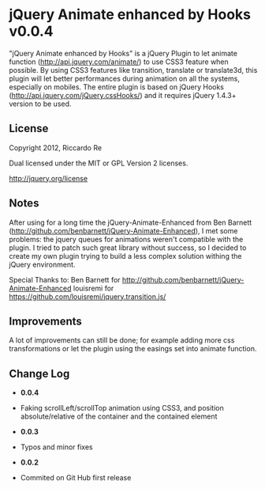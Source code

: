 jQuery Animate enhanced by Hooks v0.0.4
=================
"jQuery Animate enhanced by Hooks" is a jQuery Plugin to let animate function (http://api.jquery.com/animate/) to use CSS3 feature when possible.
By using CSS3 features like transition, translate or translate3d, this plugin will let better performances during animation on all the systems, especially on mobiles.
The entire plugin is based on jQuery Hooks (http://api.jquery.com/jQuery.cssHooks/) and it requires jQuery 1.4.3+ version to be used.

License
-------
Copyright 2012, Riccardo Re

Dual licensed under the MIT or GPL Version 2 licenses.

<http://jquery.org/license>

Notes
-----
After using for a long time the jQuery-Animate-Enhanced from Ben Barnett (http://github.com/benbarnett/jQuery-Animate-Enhanced), I met some problems: the jquery queues for animations weren't compatible with the plugin.
I tried to patch such great library without success, so I decided to create my own plugin trying to build a less complex solution withing the jQuery environment.

Special Thanks to:
Ben Barnett for http://github.com/benbarnett/jQuery-Animate-Enhanced
louisremi for https://github.com/louisremi/jquery.transition.js/

Improvements
-----
A lot of improvements can still be done; for example adding more css transformations or let the plugin using the easings set into animate function.

Change Log
----------
 * __0.0.4__
  - Faking scrollLeft/scrollTop animation using CSS3, and position absolute/relative of the container and the contained element
 * __0.0.3__
  - Typos and minor fixes
 * __0.0.2__
  - Commited on Git Hub first release
